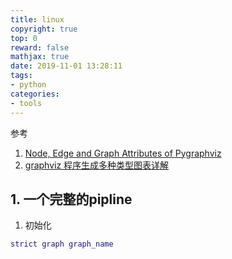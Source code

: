 ```yaml
---
title: linux
copyright: true
top: 0
reward: false
mathjax: true
date: 2019-11-01 13:28:11
tags:
- python
categories:
- tools
---
```


参考
1. [Node, Edge and Graph Attributes of Pygraphviz](http://graphviz.org/doc/info/attrs.html)
2. [graphviz 程序生成多种类型图表详解](https://www.cnblogs.com/liang1101/p/7641984.html)
## 1. 一个完整的pipline

1. 初始化
```dot
strict graph graph_name
```



